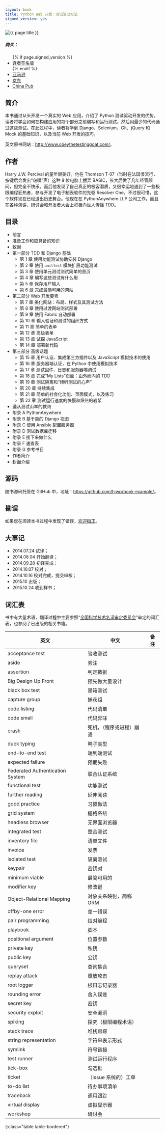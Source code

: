 ```yaml
---
layout: book
title: Python Web 开发：测试驱动方法
signed_version: yes
---
```


<aside class="purchase">
    <p><img class="border" src="{{ site.baseurl }}/assets/images/covers/python-tdd.jpg" title="{{ page.title }}" /></p>
    <h5>购买：</h5>
    <ul>
        {% if page.signed_version %}<li><a href="{{ site.baseurl }}/buy/" title="购买译者签名版">译者签名版</a></li>{% endif %}
        <li><a href="http://www.amazon.cn/gp/product/B016I9T8SQ/ref=as_li_ss_tl?ie=UTF8&camp=536&creative=3132&creativeASIN=B016I9T8SQ&linkCode=as2&tag=aboutac-23" title="到亚马逊购买" target="_blank">亚马逊</a></li>
        <li><a href="http://item.jd.com/11783873.html" title="到京东购买" target="_blank">京东</a></li>
        <li><a href="http://product.china-pub.com/3804291" title="到 China Pub 购买" target="_blank">China Pub</a></li>
    </ul>
</aside>

## 简介

本书通过从头开发一个真实的 Web 应用，介绍了 Python 测试驱动开发的优势。读者将学会如何在构建应用的每个部分之前编写和运行测试，然后用最少的代码通过这些测试。在此过程中，读者将学到 Django、Selenium、Git、jQuery 和 Mock 的基础知识，以及当前 Web 开发的技巧。

英文原书网站：<http://www.obeythetestinggoat.com/>。

## 作者

Harry J.W. Percival 的童年很美好，他在 Thomson T-07（当时在法国很流行，按键后会发出“啵噗”声）这种 8 位电脑上摆弄 BASIC，长大后做了几年经管顾问，但完全不快乐。而后他发现了自己真正的极客潜质，又很幸运地遇到了一些极限编程狂热者，参与开发了电子制表软件的先驱 Resolver One，不过很可惜，这个软件现在已经退出历史舞台。他现在在 PythonAnywhere LLP 公司工作，而且在各种演讲、研讨会和开发者大会上积极向世人传播 TDD。

## 目录

- 前言
- 准备工作和应具备的知识
- 致谢
- 第一部分 TDD 和 Django 基础
    - 第 1 章 使用功能测试协助安装 Django
    - 第 2 章 使用 `unittest` 模块扩展功能测试
    - 第 3 章 使用单元测试测试简单的首页
    - 第 4 章 编写这些测试有什么用
    - 第 5 章 保存用户输入
    - 第 6 章 完成最简可用的网站
- 第二部分 Web 开发要素
    - 第 7 章 美化网站：布局、样式及其测试方法
    - 第 8 章 使用过渡网站测试部署
    - 第 9 章 使用 Fabric 自动部署
    - 第 10 章 输入验证和测试的组织方式
    - 第 11 章 简单的表单
    - 第 12 章 高级表单
    - 第 13 章 试探 JavaScript
    - 第 14 章 部署新代码
- 第三部分 高级话题
    - 第 15 章 用户认证、集成第三方插件以及 JavaScript 模拟技术的使用
    - 第 16 章 服务器端认证，在 Python 中使用模拟技术
    - 第 17 章 测试固件、日志和服务器端调试
    - 第 18 章 完成“My Lists”页面：由外而内的 TDD
    - 第 19 章 测试隔离和“倾听测试的心声”
    - 第 20 章 持续集成
    - 第 21 章 简单的社会化功能、页面模式，以及练习
    - 第 22 章 测试运行速度的快慢和炽热的岩浆
- 遵从测试山羊的教诲
- 附录 A PythonAnywhere
- 附录 B 基于类的 Django 视图
- 附录 C 使用 Ansible 配置服务器
- 附录 D 测试数据库迁移
- 附录 E 接下来做什么
- 附录 F 速查表
- 附录 G 参考书目
- 作者简介
- 封面介绍

## 源码

随书源码托管在 GitHub 中，地址：<https://github.com/hjwp/book-example/>。

## 勘误

如果您在阅读本书过程中发现了错误，[欢迎指正](http://www.ituring.com.cn/book/1486 "提交勘误")。

## 大事记

- 2014.07.24 试译；
- 2014.08.04 开始翻译；
- 2014.09.28 初译完成；
- 2014.10.07 校对；
- 2014.10.16 校对完成，提交审核；
- 2015.10 出版；
- 2015.10.24 收到样书；

## 词汇表

书中有大量术语，翻译过程中主要参照“[全国科学技术名词审定委员会](http://www.term.gov.cn/)”审定的词汇表，也参阅了已出版的相关书籍。

| 英文 | 中文 | 备注 |
|-----|------|-----|
| acceptance test | 验收测试 | |
| aside | 旁注 | |
| assertion | 判定数据 | |
| Big Design Up Front | 预先做大量设计 | |
| black box test | 黑箱测试 | |
| capture group | 捕获组 | |
| code listing | 代码清单 | |
| code smell | 代码异味 | |
| crash | 死机，（程序或进程）崩溃 | |
| duck typing | 鸭子类型 | |
| end-to-end test | 端到端测试 | |
| expected failure | 预期失败 | |
| Federated Authentication System | 联合认证系统 | |
| functional test | 功能测试 | |
| further reading | 延伸阅读 | |
| good practice | 习惯做法 | |
| grid system | 栅格系统 | |
| headless browser | 无界面浏览器 | |
| integrated test | 整合测试 | |
| inventory file | 清单文件 | |
| invoice | 发票 | |
| isolated test | 隔离测试 | |
| keypair | 密钥对 | |
| minimum viable | 最简可用的 | |
| modifier key | 修改键 | |
| Object-Relational Mapping | 对象关系映射，简称 ORM | |
| offby-one error | 差一错误 | |
| pair programming | 结对编程 | |
| playbook | 脚本 | |
| positional argument | 位置参数 | |
| private key | 私钥 | |
| public key | 公钥 | |
| queryset | 查询集合 | |
| replay attack | 重放攻击 | |
| root logger | 根日志记录器 | |
| rounding error | 舍入误差 | |
| secret key | 密钥 | |
| security exploit | 安全漏洞 | |
| spiking | 探究（极限编程术语） | |
| stack trace | 堆栈跟踪 | |
| string representation | 字符串表示形式 | |
| symlink | 符号链接 | |
| test runner | 测试运行程序 | |
| tick-box | 勾选框 | |
| ticket | （issue 系统的）工单 | |
| to-do list | 待办事项清单 | |
| traceback | 调用跟踪 | |
| virtual display | 虚拟显示器 | |
| workshop | 研讨会 | |
{:class="table table-bordered"}
